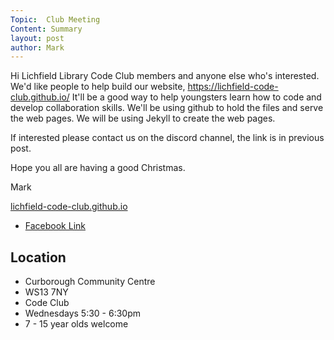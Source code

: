 ```yaml
---
Topic:  Club Meeting
Content: Summary
layout: post
author: Mark
---
```

Hi Lichfield Library Code Club members and anyone else who's interested. 
We'd like people to help build our website, https://lichfield-code-club.github.io/
It'll be a good way to help youngsters learn how to code and develop collaboration skills.
We'll be using github to hold the files and serve the web pages.
We will be using Jekyll to create the web pages.

If interested please contact us on the discord channel, the link is in previous post.

Hope you all are having a good Christmas.

Mark

[lichfield-code-club.github.io](https://l.facebook.com/l.php?u=https%3A%2F%2Flichfield-code-club.github.io%2F&h=AT1z6gtIlNyGzTILKCQNFXfGa4E0yAfI08IKLU3931IeINyolHGpyydRaSBQNCoew73JQMAZwFuZkskymyQrwKA2acmmIEG9EUfPnfPJI9H_F-RDWAgS9rIiOptdmyH3&s=1)

* [Facebook Link](https://www.facebook.com/1481985248595237/posts/3371802869613456/)

## Location

* Curborough Community Centre
* WS13 7NY
* Code Club
* Wednesdays 5:30 - 6:30pm
* 7 - 15 year olds welcome

